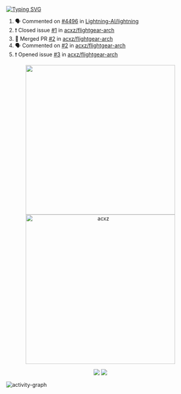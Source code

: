 [![Typing SVG](https://readme-typing-svg.herokuapp.com?size=16&color=AFFFA3&multiline=true&height=75&lines=contributing+to+robotics%2Faerospace%2Fml%2Fgpu+software;packaging+it+for+archlinux;ricer)](https://git.io/typing-svg)

<!--START_SECTION:activity-->
1. 🗣 Commented on [#4496](https://github.com/Lightning-AI/lightning/issues/4496) in [Lightning-AI/lightning](https://github.com/Lightning-AI/lightning)
2. ❗️ Closed issue [#1](https://github.com/acxz/flightgear-arch/issues/1) in [acxz/flightgear-arch](https://github.com/acxz/flightgear-arch)
3. 🎉 Merged PR [#2](https://github.com/acxz/flightgear-arch/pull/2) in [acxz/flightgear-arch](https://github.com/acxz/flightgear-arch)
4. 🗣 Commented on [#2](https://github.com/acxz/flightgear-arch/issues/2) in [acxz/flightgear-arch](https://github.com/acxz/flightgear-arch)
5. ❗️ Opened issue [#3](https://github.com/acxz/flightgear-arch/issues/3) in [acxz/flightgear-arch](https://github.com/acxz/flightgear-arch)
<!--END_SECTION:activity-->

<p align="center">
  <img width="400em" src=https://github-readme-stats.vercel.app/api?username=acxz&include_all_commits=true&show_icons=true />
  <img width="400em" src="https://github-readme-streak-stats.herokuapp.com/?user=acxz&" alt="acxz" />
</p>

<p align="center">
  <img src=https://github-readme-stats.vercel.app/api/top-langs/?username=acxz&layout=compact />
  <img src=https://github-profile-trophy.vercel.app/?username=acxz&row=2&column=4 />
</p>

![activity-graph](https://activity-graph.herokuapp.com/graph?username=acxz&theme=aqua)
